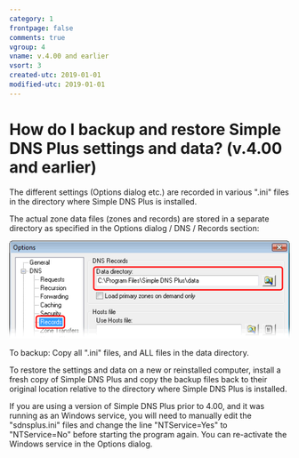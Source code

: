 ```yaml
---
category: 1
frontpage: false
comments: true
vgroup: 4
vname: v.4.00 and earlier
vsort: 3
created-utc: 2019-01-01
modified-utc: 2019-01-01
---
```

# How do I backup and restore Simple DNS Plus settings and data? (v.4.00 and earlier)

The different settings (Options dialog etc.) are recorded in various ".ini" files in the directory where Simple DNS Plus is installed.

The actual zone data files (zones and records) are stored in a separate directory as specified in the Options dialog / DNS / Records section:

![](img/51/1.png)

To backup: Copy all ".ini" files, and ALL files in the data directory.

To restore the settings and data on a new or reinstalled computer, install a fresh copy of Simple DNS Plus and copy the backup files back to their original location relative to the directory where Simple DNS Plus is installed.

If you are using a version of Simple DNS Plus prior to 4.00, and it was running as an Windows service, you will need to manually edit the "sdnsplus.ini" files and change the line "NTService=Yes" to "NTService=No" before starting the program again.
You can re-activate the Windows service in the Options dialog.